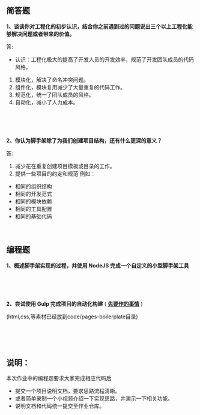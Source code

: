 ## 简答题

**1、谈谈你对工程化的初步认识，结合你之前遇到过的问题说出三个以上工程化能够解决问题或者带来的价值。**

答:
- 认识：工程化极大的提高了开发人员的开发效率，规范了开发团队成员的代码风格。
1. 模块化，解决了命名冲突问题。
2. 组件化，模块复用减少了大量重复的代码工作。
3. 规范化，统一了团队成员的风格。
4. 自动化，减小了人力成本。

　

　

**2、你认为脚手架除了为我们创建项目结构，还有什么更深的意义？**

答:
1. 减少花在重复创建项目模板或目录的工作。
2. 提供一些项目的约定和规范
例如：
- 相同的组织结构
- 相同的开发范式
- 相同的模块依赖
- 相同的工具配置
- 相同的基础代码
　

　

## 编程题

**1、概述脚手架实现的过程，并使用 NodeJS 完成一个自定义的小型脚手架工具**

　

　

**2、尝试使用 Gulp 完成项目的自动化构建**  ( **[先要作的事情](https://gitee.com/lagoufed/fed-e-questions/blob/master/part2/%E4%B8%8B%E8%BD%BD%E5%8C%85%E6%98%AF%E5%87%BA%E9%94%99%E7%9A%84%E8%A7%A3%E5%86%B3%E6%96%B9%E5%BC%8F.md)** )

(html,css,等素材已经放到code/pages-boilerplate目录)

　

　

## 说明：

本次作业中的编程题要求大家完成相应代码后

- 提交一个项目说明文档，要求思路流程清晰。
- 或者简单录制一个小视频介绍一下实现思路，并演示一下相关功能。
- 说明文档和代码统一提交至作业仓库。